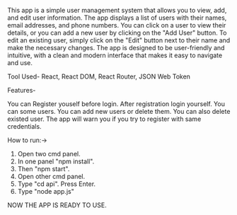 This app is a simple user management system that allows you to view, add, and edit user information. The app displays a list of users with their names, email addresses, and phone numbers. You can click on a user to view their details, or you can add a new user by clicking on the "Add User" button. To edit an existing user, simply click on the "Edit" button next to their name and make the necessary changes. The app is designed to be user-friendly and intuitive, with a clean and modern interface that makes it easy to navigate and use.

Tool Used- React, React DOM, React Router, JSON Web Token

Features-

You can Register youself before login.
After registration login yourself.
You can some users.
You can add new users or delete them. You can also delete existed user.
The app will warn you if you try to register with same credentials.

How to run:->
1) Open two cmd panel.
2) In one panel "npm install".
3) Then "npm start".
4) Open other cmd panel.
5) Type "cd api". Press Enter.
6) Type "node app.js"

NOW THE APP IS READY TO USE.


